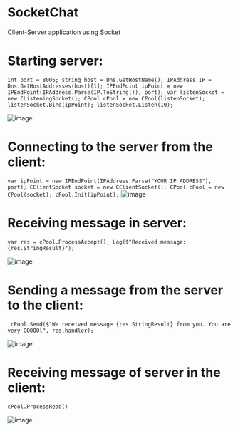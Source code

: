 # SocketChat
Client-Server application using Socket

# Starting server:
`int port = 8005;
string host = Dns.GetHostName();
IPAddress IP = Dns.GetHostAddresses(host)[1];
IPEndPoint ipPoint = new IPEndPoint(IPAddress.Parse(IP.ToString()), port);
var listenSocket = new CListeningSocket();
CPool cPool = new CPool(listenSocket);
listenSocket.Bind(ipPoint);
listenSocket.Listen(10);`

![image](https://user-images.githubusercontent.com/50167116/99145710-d248d000-2692-11eb-884d-e20298c9c495.png)


# Connecting to the server from the client:
`var ipPoint = new IPEndPoint(IPAddress.Parse("YOUR IP ADDRESS"), port);
CClientSocket socket = new CClientSocket();
CPool cPool = new CPool(socket);
cPool.Init(ipPoint);`
![image](https://user-images.githubusercontent.com/50167116/99145749-0fad5d80-2693-11eb-8917-752c90fef891.png)


# Receiving message in server:
`var res = cPool.ProcessAccept();
Log($"Received message: {res.StringResult}");`

![image](https://user-images.githubusercontent.com/50167116/99145758-25228780-2693-11eb-8f6a-bbb3c613a460.png)



# Sending a message from the server to the client:
` cPool.Send($"We received message {res.StringResult} from you. You are very COOOOl", res.handler);`
                 
![image](https://user-images.githubusercontent.com/50167116/99145789-60bd5180-2693-11eb-8856-54f990afd946.png)

# Receiving message of server in the client:
`cPool.ProcessRead()`

![image](https://user-images.githubusercontent.com/50167116/99145899-8b5bda00-2694-11eb-9877-03ae069f4785.png)


